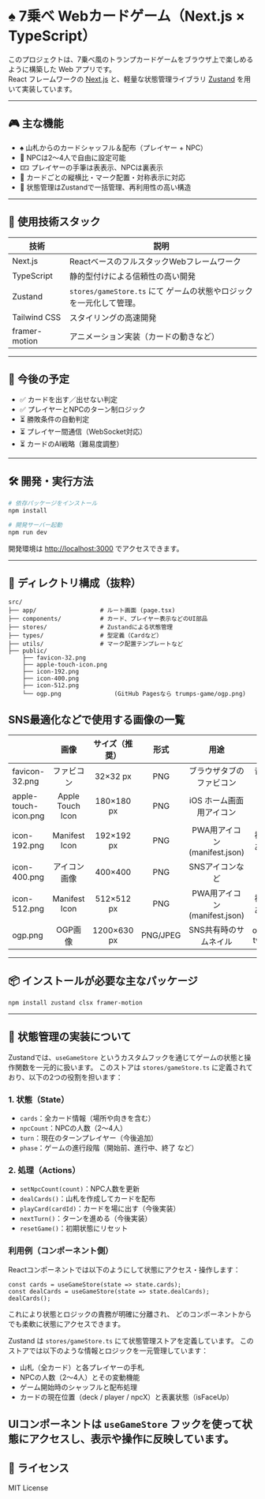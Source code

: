 # ♠️ 7乗べ Webカードゲーム（Next.js × TypeScript）

このプロジェクトは、7乗べ風のトランプカードゲームをブラウザ上で楽しめるように構築した Web アプリです。  
React フレームワークの [Next.js](https://nextjs.org/)
と、軽量な状態管理ライブラリ [Zustand](https://github.com/pmndrs/zustand) を用いて実装しています。

---

## 🎮 主な機能

- ♠️ 山札からのカードシャッフル＆配布（プレイヤー + NPC）
- 🤖 NPCは2〜4人で自由に設定可能
- 🁏 プレイヤーの手筆は表表示、NPCは裏表示
- 🧩 カードごとの縦横比・マーク配置・対称表示に対応
- 🔧 状態管理はZustandで一括管理、再利用性の高い構造

---

## 🧱 使用技術スタック

| 技術            | 説明                                            |
|---------------|-----------------------------------------------|
| Next.js       | ReactベースのフルスタックWebフレームワーク                     |
| TypeScript    | 静的型付けによる信頼性の高い開発                              |
| Zustand       | `stores/gameStore.ts` にて ゲームの状態やロジックを一元化して管理。 |
| Tailwind CSS  | スタイリングの高速開発                                   |
| framer-motion | アニメーション実装（カードの動きなど）                           |

---

## 🚀 今後の予定

- ✅ カードを出す／出せない判定
- ✅ プレイヤーとNPCのターン制ロジック
- ⏳ 勝敗条件の自動判定
- ⏳ プレイヤー間通信（WebSocket対応）
- ⏳ カードのAI戦略（難易度調整）

---

## 🛠 開発・実行方法

```bash
# 依存パッケージをインストール
npm install

# 開発サーバー起動
npm run dev
```

開発環境は [http://localhost:3000](http://localhost:3000) でアクセスできます。

---

## 📁 ディレクトリ構成（抜粋）

```plaintext
src/
├── app/                  # ルート画面 (page.tsx)
├── components/           # カード、プレイヤー表示などのUI部品
├── stores/               # Zustandによる状態管理
├── types/                # 型定義（Cardなど）
├── utils/                # マーク配置テンプレートなど
├── public/
    ├── favicon-32.png
    ├── apple-touch-icon.png
    ├── icon-192.png
    ├── icon-400.png
    ├── icon-512.png 
    └── ogp.png               (GitHub Pagesなら trumps-game/ogp.png)
```

## SNS最適化などで使用する画像の一覧

|                      |        画像        |   サイズ（推奨）   |    形式    |            用途            |           備考            |
|----------------------|:----------------:|:-----------:|:--------:|:------------------------:|:-----------------------:|
| favicon-32.png       |      ファビコン       |  32×32 px   |   PNG    |       ブラウザタブのファビコン       |        昔からの標準サイズ        |
| apple-touch-icon.png | Apple Touch Icon | 180×180 px  |   PNG    |      iOS ホーム画面用アイコン      |  apple-touch-icon.png   |
| icon-192.png         |  Manifest Icon   | 192×192 px  |   PNG    | PWA用アイコン (manifest.json) |       複数サイズあると安心        |
| icon-400.png         |      アイコン画像      |   400×400   |   PNG    |        SNSアイコンなど         |                         |
| icon-512.png         |  Manifest Icon   | 512×512 px  |   PNG    | PWA用アイコン (manifest.json) |       複数サイズあると安心        |
| ogp.png              |      OGP画像       | 1200×630 px | PNG/JPEG |       SNS共有時のサムネイル       | openGraph, twitter card |

---

## 📦 インストールが必要な主なパッケージ

```bash
npm install zustand clsx framer-motion
```

---

## 🧩 状態管理の実装について

Zustandでは、`useGameStore` というカスタムフックを通じてゲームの状態と操作関数を一元的に扱います。
このストアは `stores/gameStore.ts` に定義されており、以下の2つの役割を担います：

### 1. 状態（State）

- `cards`：全カード情報（場所や向きを含む）
- `npcCount`：NPCの人数（2〜4人）
- `turn`：現在のターンプレイヤー（今後追加）
- `phase`：ゲームの進行段階（開始前、進行中、終了 など）

### 2. 処理（Actions）

- `setNpcCount(count)`：NPC人数を更新
- `dealCards()`：山札を作成してカードを配布
- `playCard(cardId)`：カードを場に出す（今後実装）
- `nextTurn()`：ターンを進める（今後実装）
- `resetGame()`：初期状態にリセット

### 利用例（コンポーネント側）

Reactコンポーネントでは以下のようにして状態にアクセス・操作します：

```tsx
const cards = useGameStore(state => state.cards);
const dealCards = useGameStore(state => state.dealCards);
dealCards();
```

これにより状態とロジックの責務が明確に分離され、
どのコンポーネントからでも柔軟に状態にアクセスできます。

Zustand は `stores/gameStore.ts` にて状態管理ストアを定義しています。
このストアでは以下のような情報とロジックを一元管理しています：

- 山札（全カード）と各プレイヤーの手札
- NPCの人数（2〜4人）とその変動機能
- ゲーム開始時のシャッフルと配布処理
- カードの現在位置（deck / player / npcX）と表裏状態（isFaceUp）

UIコンポーネントは `useGameStore` フックを使って状態にアクセスし、表示や操作に反映しています。
---

## 📄 ライセンス

MIT License
